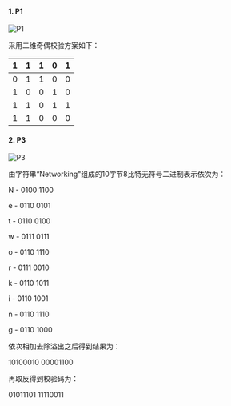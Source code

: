 #### 1. P1

![P1](P1.png)

采用二维奇偶校验方案如下：

| 1    | 1    | 1    | 0    | 1    |
| ---- | ---- | ---- | ---- | ---- |
| 0    | 1    | 1    | 0    | 0    |
| 1    | 0    | 0    | 1    | 0    |
| 1    | 1    | 0    | 1    | 1    |
| 1    | 1    | 0    | 0    | 0    |



#### 2. P3

![P3](P3.png)

由字符串“Networking"组成的10字节8比特无符号二进制表示依次为：

N - 0100 1100

e - 0110 0101

t - 0110 0100

w - 0111 0111

o - 0110 1110

r - 0111 0010

k - 0110 1011

i - 0110 1001

n - 0110 1110

g - 0110 1000

依次相加去除溢出之后得到结果为：

10100010  00001100

再取反得到校验码为：

 01011101  11110011 
























